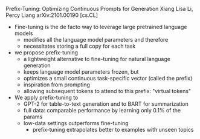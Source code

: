 Prefix-Tuning: Optimizing Continuous Prompts for Generation
Xiang Lisa Li, Percy Liang
arXiv:2101.00190 [cs.CL]

* Fine-tuning is the de facto way to leverage large pretrained language models
  * modifies all the language model parameters and therefore
  * necessitates storing a full copy for each task
* we propose prefix-tuning
  * a lightweight alternative to fine-tuning for natural language generation
  * keeps language model parameters frozen, but
  * optimizes a small continuous task-specific vector (called the prefix)
  * inspiration from prompting
  * allowing subsequent tokens to attend to this prefix: "virtual tokens"
* We apply prefix-tuning to
  * GPT-2 for table-to-text generation and to BART for summarization
  * full data: comparable performance by learning only 0.1% of the params
  * low-data settings outperforms fine-tuning
    * prefix-tuning extrapolates better to examples with unseen topics
